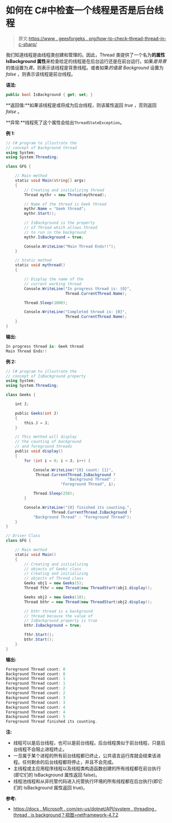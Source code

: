 # 如何在 C#中检查一个线程是否是后台线程

> 原文:[https://www . geesforgeks . org/how-to-check-thread-thread-in-c-sharp/](https://www.geeksforgeeks.org/how-to-check-whether-a-thread-is-a-background-thread-or-not-in-c-sharp/)

我们知道线程是由线程类创建和管理的。因此，Thread 类提供了一个名为**的属性 IsBackground 属性**来检查给定的线程是在后台运行还是在前台运行。如果*是背景*的值设置为*真*，则表示该线程是背景线程。或者如果*的值是 Background* 设置为 *false* ，则表示该线程是前台线程。

**语法:**

```cs
public bool IsBackground { get; set; }
```

**返回值:**如果该线程是或将成为后台线程，则该属性返回 *true* ，否则返回 *false* 。

**异常:**线程死了这个属性会给出`ThreadStateException`。

**例 1:**

```cs
// C# program to illustrate the
// concept of Background thread
using System;
using System.Threading;

class GFG {

    // Main method
    static void Main(string[] args)
    {
        // Creating and initializing thread
        Thread mythr = new Thread(mythread);

        // Name of the thread is Geek thread
        mythr.Name = "Geek thread";
        mythr.Start();

        // IsBackground is the property
        // of Thread which allows thread
        // to run in the background
        mythr.IsBackground = true;

        Console.WriteLine("Main Thread Ends!!");
    }

    // Static method
    static void mythread()
    {

        // Display the name of the
        // current working thread
        Console.WriteLine("In progress thread is: {0}",
                          Thread.CurrentThread.Name);

        Thread.Sleep(1000);

        Console.WriteLine("Completed thread is: {0}",
                          Thread.CurrentThread.Name);
    }
}
```

**输出:**

```cs
In progress thread is: Geek thread
Main Thread Ends!!

```

**例 2:**

```cs
// C# program to illustrate the
// concept of IsBackground property
using System;
using System.Threading;

class Geeks {

    int J;

    public Geeks(int J)
    {
        this.J = J;
    }

    // This method will display
    // the counting of background
    // and foreground threads
    public void display()
    {
        for (int i = 0; i < J; i++) {

            Console.WriteLine("{0} count: {1}", 
             Thread.CurrentThread.IsBackground ? 
                           "Background Thread" : 
                        "Foreground Thread", i);

            Thread.Sleep(250);
        }

        Console.WriteLine("{0} finished its counting.",
                    Thread.CurrentThread.IsBackground ?
            "Background Thread" : "Foreground Thread");
    }
}

// Driver Class
class GFG {

    // Main method
    static void Main()
    {
        // Creating and initializing
        // objects of Geeks class
        // Creating and initializing 
        // objects of Thread class
        Geeks obj1 = new Geeks(5);
        Thread fthr = new Thread(new ThreadStart(obj1.display));

        Geeks obj2 = new Geeks(10);
        Thread bthr = new Thread(new ThreadStart(obj2.display));

        // bthr thread is a background
        // thread because the value of
        // IsBackground property is true
        bthr.IsBackground = true;

        fthr.Start();
        bthr.Start();
    }
}
```

**输出:**

```cs
Foreground Thread count: 0
Background Thread count: 0
Background Thread count: 1
Foreground Thread count: 1
Background Thread count: 2
Foreground Thread count: 2
Background Thread count: 3
Foreground Thread count: 3
Background Thread count: 4
Foreground Thread count: 4
Background Thread count: 5
Foreground Thread finished its counting.

```

**注:**

*   线程可以是后台线程，也可以是前台线程。后台线程类似于前台线程，只是后台线程不会阻止进程终止。
*   一旦属于某个进程的所有前台线程都已终止，公共语言运行库就会结束该进程。任何剩余的后台线程都将停止，并且不会完成。
*   主线程或主应用程序线程以及线程类构造函数创建的所有线程都在前台执行(即它们的 IsBackground 属性返回 false)。
*   线程池线程和从非托管代码进入托管执行环境的所有线程都在后台执行(即它们的 IsBackground 属性返回 true)。

**参考:**

*   [https://docs . Microsoft . com/en-us/dotnet/API/system . threading . thread . is background？视图=netframework-4.7.2](https://docs.microsoft.com/en-us/dotnet/api/system.threading.thread.isbackground?view=netframework-4.7.2)